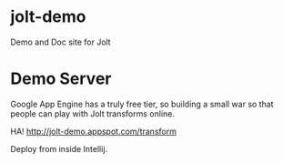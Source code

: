 jolt-demo
=========

Demo and Doc site for Jolt

# Demo Server

Google App Engine has a truly free tier, so building a small war so that people can play with
Jolt transforms online.

HA!
http://jolt-demo.appspot.com/transform

Deploy from inside Intellij.

